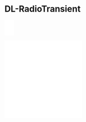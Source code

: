 # DL-RadioTransient
![2D1Dcrop](https://github.com/bjmch/DL-RadioTransient/blob/master/gif/1/12/Noise0/2D1D/animationTrans_31_250.gif)

![2D1D](https://github.com/bjmch/DL-RadioTransient/blob/master/gif/1/12/Noise0/2D1D/animation.gif)
